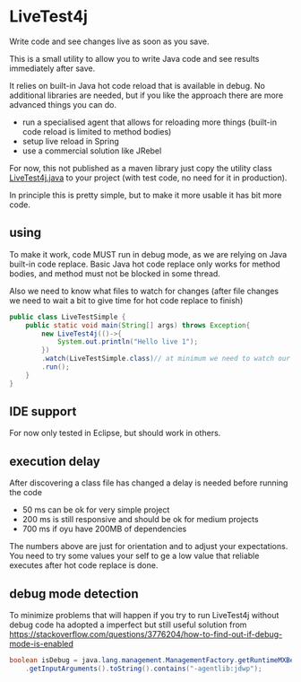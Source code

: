 
#  LiveTest4j

Write code and see changes live as soon as you save.

This is a small utility to allow you to write Java code and see results immediately after save.

It relies on built-in Java hot code reload that is available in debug. No additional libraries are needed,
but if you like the approach there are more advanced things you can do.

- run a specialised agent that allows for reloading more things (built-in code reload is limited to method bodies)
- setup live reload in Spring
- use a commercial solution like JRebel

For now, this not published as a maven library just copy the utility class [LiveTest4j.java](src/main/java/hr/hrg/livetest4j/LiveTest4j.java)  to your project (with test code, no need for it in production).

In principle this is pretty simple, but to make it more usable it has bit more code.

## using

To make it work, code MUST run in debug mode, as we are relying on Java built-in code replace. Basic Java 
hot code replace only works for method bodies, and method must not be blocked in some thread. 

Also we need to know what files to watch for changes (after file changes we need to wait a bit to give time for hot code replace to finish)

```Java
public class LiveTestSimple {
	public static void main(String[] args) throws Exception{
		new LiveTest4j(()->{
			System.out.println("Hello live 1");
		})
		.watch(LiveTestSimple.class)// at minimum we need to watch our file
		.run();
	}
}
```






## IDE support

For now only tested in Eclipse, but should work in others.

## execution delay

After discovering a class file has changed a delay is needed before running the code

- 50 ms can be ok for very simple project 
- 200 ms is still responsive and should be ok for medium projects
- 700 ms if oyu have 200MB of dependencies

The numbers above are just for orientation and to adjust your expectations. You
need to try some values your self to ge a low value that reliable executes after hot code replace
is done.

## debug mode detection

To minimize problems that will happen if you try to run LiveTest4j without debug code ha adopted a imperfect but still useful solution
from https://stackoverflow.com/questions/3776204/how-to-find-out-if-debug-mode-is-enabled

```java
boolean isDebug = java.lang.management.ManagementFactory.getRuntimeMXBean()
    .getInputArguments().toString().contains("-agentlib:jdwp");
```




